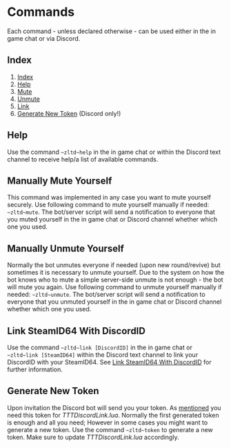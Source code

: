 # Commands

Each command - unless declared otherwise - can be used either in the in game chat or via Discord.

## Index

1. [Index](#index)
2. [Help](#help)
3. [Mute](#manually-mute-yourself)
4. [Unmute](#manually-unmute-yourself)
5. [Link](#link-steamid64-with-discordid)
6. [Generate New Token](#generate-new-token) (Discord only!)

## Help

Use the command `~zltd~help` in the in game chat or within the Discord text channel to receive help/a list of available commands.

## Manually Mute Yourself

This command was implemented in any case you want to mute yourself securely.
Use following command to mute yourself manually if needed: `~zltd~mute`.
The bot/server script will send a notification to everyone that you muted yourself in the in game chat or Discord channel whether which one you used.

## Manually Unmute Yourself

Normally the bot unmutes everyone if needed (upon new round/revive) but sometimes it is necessary to unmute yourself.
Due to the system on how the bot knows who to mute a simple server-side unmute is not enough - the bot will mute you again.
Use following command to unmute yourself manually if needed: `~zltd~unmute`.
The bot/server script will send a notification to everyone that you unmuted yourself in the in game chat or Discord channel whether which one you used.

## Link SteamID64 With DiscordID

Use the command `~zltd~link [DiscordID]` in the in game chat or `~zltd~link [SteamID64]` within the Discord text channel to link your DiscordID with your SteamID64.
See [Link SteamID64 With DiscordID](idlink.md) for further information.

## Generate New Token

Upon invitation the Discord bot will send you your token.
As [mentioned](README.md#install-garrys-mod-server-script) you need this token for _TTTDiscordLink.lua_.
Normally the first generated token is enough and all you need; However in some cases you might want to generate a new token.
Use the command `~zltd~token` to generate a new token.
Make sure to update _TTTDiscordLink.lua_ accordingly.
